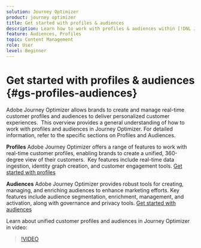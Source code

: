 ```yaml
---
solution: Journey Optimizer
product: journey optimizer
title: Get started with profiles & audiences
description: Learn how to work with profiles & audiences within [!DNL Journey Optimzier].
feature: Audiences, Profiles
topic: Content Management
role: User
level: Beginner
---
```


# Get started with profiles & audiences {#gs-profiles-audiences}

Adobe Journey Optimizer allows brands to create and manage real-time customer profiles and audiences to deliver personalized customer experiences. ​ This overview provides a general understanding of how to work with profiles and audiences in Journey Optimizer. For detailed information, refer to the specific sections on Profiles and Audiences.

**Profiles**
Adobe Journey Optimizer offers a range of features to work with real-time customer profiles, enabling brands to create a unified, 360-degree view of their customers. ​ Key features include real-time data ingestion, identity graph creation, and customer engagement tools. [Get started with profiles](get-started-profiles.md)

**Audiences**
Adobe Journey Optimizer provides robust tools for creating, managing, and enriching audiences to enhance marketing efforts. ​Key features include audience segmentation, enrichment, management, and activation, along with governance and privacy tools. [Get started with audiences](about-audiences.md)

Learn about unified customer profiles and audiences in Journey Optimizer in video:

>[!VIDEO](https://video.tv.adobe.com/v/3432671?quality=12)
